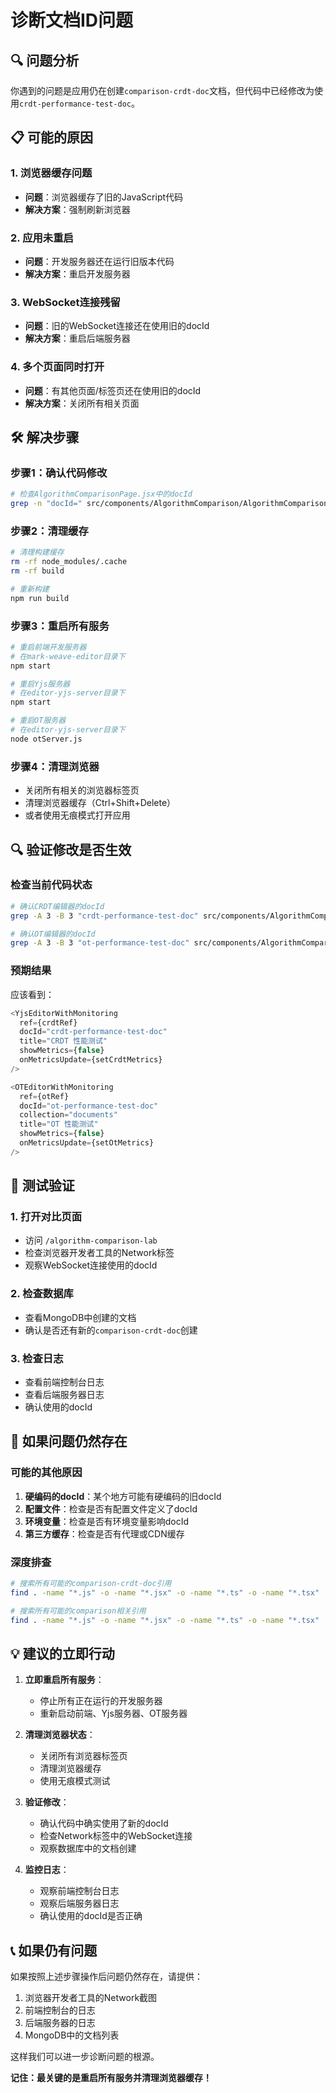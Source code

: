 # 诊断文档ID问题

## 🔍 问题分析

你遇到的问题是应用仍在创建`comparison-crdt-doc`文档，但代码中已经修改为使用`crdt-performance-test-doc`。

## 📋 可能的原因

### 1. 浏览器缓存问题
- **问题**：浏览器缓存了旧的JavaScript代码
- **解决方案**：强制刷新浏览器

### 2. 应用未重启
- **问题**：开发服务器还在运行旧版本代码
- **解决方案**：重启开发服务器

### 3. WebSocket连接残留
- **问题**：旧的WebSocket连接还在使用旧的docId
- **解决方案**：重启后端服务器

### 4. 多个页面同时打开
- **问题**：有其他页面/标签页还在使用旧的docId
- **解决方案**：关闭所有相关页面

## 🛠️ 解决步骤

### 步骤1：确认代码修改
```bash
# 检查AlgorithmComparisonPage.jsx中的docId
grep -n "docId=" src/components/AlgorithmComparison/AlgorithmComparisonPage.jsx
```

### 步骤2：清理缓存
```bash
# 清理构建缓存
rm -rf node_modules/.cache
rm -rf build

# 重新构建
npm run build
```

### 步骤3：重启所有服务
```bash
# 重启前端开发服务器
# 在mark-weave-editor目录下
npm start

# 重启Yjs服务器
# 在editor-yjs-server目录下
npm start

# 重启OT服务器
# 在editor-yjs-server目录下
node otServer.js
```

### 步骤4：清理浏览器
- 关闭所有相关的浏览器标签页
- 清理浏览器缓存（Ctrl+Shift+Delete）
- 或者使用无痕模式打开应用

## 🔍 验证修改是否生效

### 检查当前代码状态
```bash
# 确认CRDT编辑器的docId
grep -A 3 -B 3 "crdt-performance-test-doc" src/components/AlgorithmComparison/AlgorithmComparisonPage.jsx

# 确认OT编辑器的docId
grep -A 3 -B 3 "ot-performance-test-doc" src/components/AlgorithmComparison/AlgorithmComparisonPage.jsx
```

### 预期结果
应该看到：
```javascript
<YjsEditorWithMonitoring
  ref={crdtRef}
  docId="crdt-performance-test-doc"
  title="CRDT 性能测试"
  showMetrics={false}
  onMetricsUpdate={setCrdtMetrics}
/>

<OTEditorWithMonitoring
  ref={otRef}
  docId="ot-performance-test-doc"
  collection="documents"
  title="OT 性能测试"
  showMetrics={false}
  onMetricsUpdate={setOtMetrics}
/>
```

## 🎯 测试验证

### 1. 打开对比页面
- 访问 `/algorithm-comparison-lab`
- 检查浏览器开发者工具的Network标签
- 观察WebSocket连接使用的docId

### 2. 检查数据库
- 查看MongoDB中创建的文档
- 确认是否还有新的`comparison-crdt-doc`创建

### 3. 检查日志
- 查看前端控制台日志
- 查看后端服务器日志
- 确认使用的docId

## 🚨 如果问题仍然存在

### 可能的其他原因
1. **硬编码的docId**：某个地方可能有硬编码的旧docId
2. **配置文件**：检查是否有配置文件定义了docId
3. **环境变量**：检查是否有环境变量影响docId
4. **第三方缓存**：检查是否有代理或CDN缓存

### 深度排查
```bash
# 搜索所有可能的comparison-crdt-doc引用
find . -name "*.js" -o -name "*.jsx" -o -name "*.ts" -o -name "*.tsx" | xargs grep -l "comparison-crdt-doc"

# 搜索所有可能的comparison相关引用
find . -name "*.js" -o -name "*.jsx" -o -name "*.ts" -o -name "*.tsx" | xargs grep -n "comparison.*doc"
```

## 💡 建议的立即行动

1. **立即重启所有服务**：
   - 停止所有正在运行的开发服务器
   - 重新启动前端、Yjs服务器、OT服务器

2. **清理浏览器状态**：
   - 关闭所有浏览器标签页
   - 清理浏览器缓存
   - 使用无痕模式测试

3. **验证修改**：
   - 确认代码中确实使用了新的docId
   - 检查Network标签中的WebSocket连接
   - 观察数据库中的文档创建

4. **监控日志**：
   - 观察前端控制台日志
   - 观察后端服务器日志
   - 确认使用的docId是否正确

## 📞 如果仍有问题

如果按照上述步骤操作后问题仍然存在，请提供：
1. 浏览器开发者工具的Network截图
2. 前端控制台的日志
3. 后端服务器的日志
4. MongoDB中的文档列表

这样我们可以进一步诊断问题的根源。

**记住：最关键的是重启所有服务并清理浏览器缓存！**
